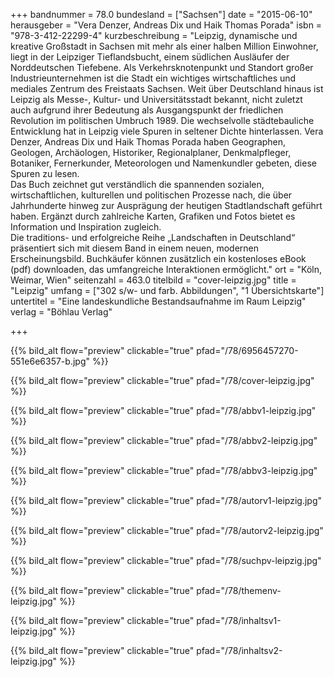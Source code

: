 +++
bandnummer = 78.0
bundesland = ["Sachsen"]
date = "2015-06-10"
herausgeber = "Vera Denzer, Andreas Dix und Haik Thomas Porada"
isbn = "978-3-412-22299-4"
kurzbeschreibung = "Leipzig, dynamische und kreative Großstadt in Sachsen mit mehr als einer halben Million Einwohner, liegt in der Leipziger Tieflandsbucht, einem südlichen Ausläufer der Norddeutschen Tiefebene. Als Verkehrsknotenpunkt und Standort großer Industrieunternehmen ist die Stadt ein wichtiges wirtschaftliches und mediales Zentrum des Freistaats Sachsen. Weit über Deutschland hinaus ist Leipzig als Messe-, Kultur- und Universitätsstadt bekannt, nicht zuletzt auch aufgrund ihrer Bedeutung als Ausgangspunkt der friedlichen Revolution im politischen Umbruch 1989. Die wechselvolle städtebauliche Entwicklung hat in Leipzig viele Spuren in seltener Dichte hinterlassen. Vera Denzer, Andreas Dix und Haik Thomas Porada haben Geographen, Geologen, Archäologen, Historiker, Regionalplaner, Denkmalpfleger, Botaniker, Fernerkunder, Meteorologen und Namenkundler gebeten, diese Spuren zu lesen. <br> Das Buch zeichnet gut verständlich die spannenden sozialen, wirtschaftlichen, kulturellen und politischen Prozesse nach, die über Jahrhunderte hinweg zur Ausprägung der heutigen Stadtlandschaft geführt haben. Ergänzt durch zahlreiche Karten, Grafiken und Fotos bietet es Information und Inspiration zugleich. <br> Die traditions- und erfolgreiche Reihe „Landschaften in Deutschland“ präsentiert sich mit diesem Band in einem neuen, modernen Erscheinungsbild. Buchkäufer können zusätzlich ein kostenloses eBook (pdf) downloaden, das umfangreiche Interaktionen ermöglicht."
ort = "Köln, Weimar, Wien"
seitenzahl = 463.0
titelbild = "cover-leipzig.jpg"
title = "Leipzig"
umfang = ["302 s/w- und farb. Abbildungen", "1 Übersichtskarte"]
untertitel = "Eine landeskundliche Bestandsaufnahme im Raum Leipzig"
verlag = "Böhlau Verlag"

+++

{{% bild_alt flow="preview" clickable="true" pfad="/78/6956457270-551e6e6357-b.jpg" %}}

{{% bild_alt flow="preview" clickable="true" pfad="/78/cover-leipzig.jpg"   %}}

{{% bild_alt flow="preview" clickable="true" pfad="/78/abbv1-leipzig.jpg"   %}}

{{% bild_alt flow="preview" clickable="true" pfad="/78/abbv2-leipzig.jpg"   %}}

{{% bild_alt flow="preview" clickable="true" pfad="/78/abbv3-leipzig.jpg"   %}}

{{% bild_alt flow="preview" clickable="true" pfad="/78/autorv1-leipzig.jpg"   %}}

{{% bild_alt flow="preview" clickable="true" pfad="/78/autorv2-leipzig.jpg"   %}}

{{% bild_alt flow="preview" clickable="true" pfad="/78/suchpv-leipzig.jpg"   %}}

{{% bild_alt flow="preview" clickable="true" pfad="/78/themenv-leipzig.jpg"   %}}

{{% bild_alt flow="preview" clickable="true" pfad="/78/inhaltsv1-leipzig.jpg"   %}}

{{% bild_alt flow="preview" clickable="true" pfad="/78/inhaltsv2-leipzig.jpg"   %}}

